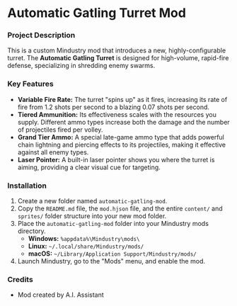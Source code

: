 # Automatic Gatling Turret Mod

### Project Description

This is a custom Mindustry mod that introduces a new, highly-configurable turret. The **Automatic Gatling Turret** is designed for high-volume, rapid-fire defense, specializing in shredding enemy swarms.

### Key Features

* **Variable Fire Rate:** The turret "spins up" as it fires, increasing its rate of fire from 1.2 shots per second to a blazing 0.07 shots per second.
* **Tiered Ammunition:** Its effectiveness scales with the resources you supply. Different ammo types increase both the damage and the number of projectiles fired per volley.
* **Grand Tier Ammo:** A special late-game ammo type that adds powerful chain lightning and piercing effects to its projectiles, making it effective against all enemy types.
* **Laser Pointer:** A built-in laser pointer shows you where the turret is aiming, providing a clear visual cue for targeting.

### Installation

1.  Create a new folder named `automatic-gatling-mod`.
2.  Copy the `README.md` file, the `mod.hjson` file, and the entire `content/` and `sprites/` folder structure into your new mod folder.
3.  Place the `automatic-gatling-mod` folder into your Mindustry mods directory.
    * **Windows:** `%appdata%\Mindustry\mods\`
    * **Linux:** `~/.local/share/Mindustry/mods/`
    * **macOS:** `~/Library/Application Support/Mindustry/mods/`
4.  Launch Mindustry, go to the "Mods" menu, and enable the mod.

### Credits

* Mod created by A.I. Assistant
